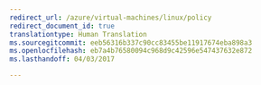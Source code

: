 ```yaml
---
redirect_url: /azure/virtual-machines/linux/policy
redirect_document_id: true
translationtype: Human Translation
ms.sourcegitcommit: eeb56316b337c90cc83455be11917674eba898a3
ms.openlocfilehash: eb7a4b76580094c968d9c42596e547437632e872
ms.lasthandoff: 04/03/2017

---
```


